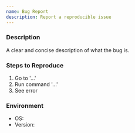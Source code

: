 ```yaml
---
name: Bug Report
description: Report a reproducible issue
---
```


### Description
A clear and concise description of what the bug is.

### Steps to Reproduce
1. Go to '...'
2. Run command '...'
3. See error

### Environment
- OS:
- Version:
